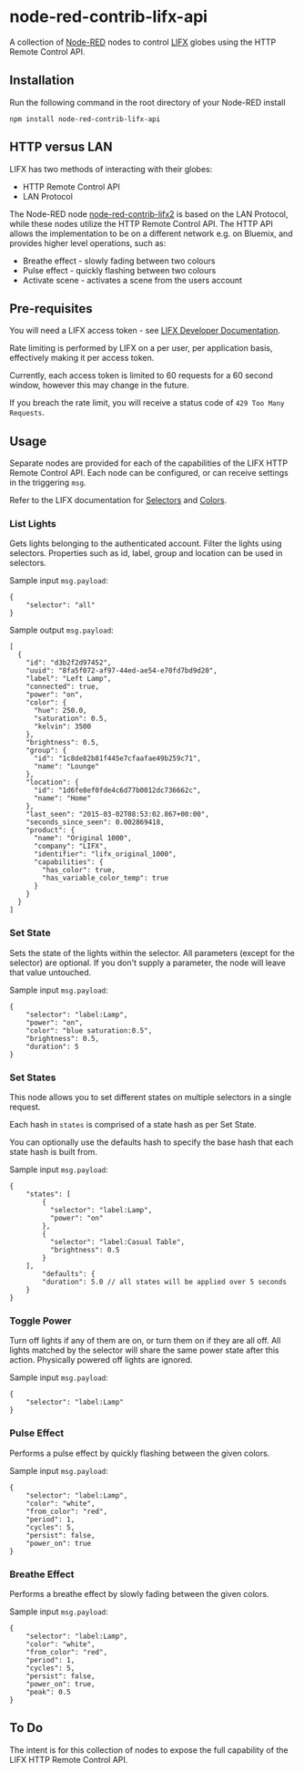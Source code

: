 # node-red-contrib-lifx-api

A collection of [Node-RED](http://nodered.org/) nodes to control [LIFX](http://www.lifx.com/) globes using the HTTP Remote Control API.

## Installation
Run the following command in the root directory of your Node-RED install

    npm install node-red-contrib-lifx-api

## HTTP versus LAN
LIFX has two methods of interacting with their globes:
* HTTP Remote Control API
* LAN Protocol

The Node-RED node [node-red-contrib-lifx2](https://www.npmjs.com/package/node-red-contrib-lifx2) is based on the LAN Protocol, while
these nodes utilize the HTTP Remote Control API.  The HTTP API allows the
implementation to be on a different network e.g. on Bluemix, and provides
higher level operations, such as:
* Breathe effect - slowly fading between two colours
* Pulse effect - quickly flashing between two colours
* Activate scene - activates a scene from the users account

## Pre-requisites
You will need a LIFX access token - see [LIFX Developer Documentation](https://api.developer.lifx.com/docs/authentication).  

Rate limiting is performed by LIFX on a per user, per application basis, effectively making it per access token.

Currently, each access token is limited to 60 requests for a 60 second window, however this may change in the future.

If you breach the rate limit, you will receive a status code of `429 Too Many Requests`.

## Usage
Separate nodes are provided for each of the capabilities of the LIFX HTTP Remote Control API.
Each node can be configured, or can receive settings in the triggering `msg`.

Refer to the LIFX documentation for [Selectors](https://api.developer.lifx.com/docs/selectors) and [Colors](https://api.developer.lifx.com/docs/colors).

### List Lights
Gets lights belonging to the authenticated account. Filter the lights using selectors.
Properties such as id, label, group and location can be used in selectors.

Sample input `msg.payload`:

    {
        "selector": "all"
    }

Sample output `msg.payload`:

    [
      {
        "id": "d3b2f2d97452",
        "uuid": "8fa5f072-af97-44ed-ae54-e70fd7bd9d20",
        "label": "Left Lamp",
        "connected": true,
        "power": "on",
        "color": {
          "hue": 250.0,
          "saturation": 0.5,
          "kelvin": 3500
        },
        "brightness": 0.5,
        "group": {
          "id": "1c8de82b81f445e7cfaafae49b259c71",
          "name": "Lounge"
        },
        "location": {
          "id": "1d6fe8ef0fde4c6d77b0012dc736662c",
          "name": "Home"
        },
        "last_seen": "2015-03-02T08:53:02.867+00:00",
        "seconds_since_seen": 0.002869418,
        "product": {
          "name": "Original 1000",
          "company": "LIFX",
          "identifier": "lifx_original_1000",
          "capabilities": {
            "has_color": true,
            "has_variable_color_temp": true
          }
        }
      }
    ]

### Set State
Sets the state of the lights within the selector. All parameters (except for the selector) are optional. If you don't supply a parameter, the node will leave that value untouched.

Sample input `msg.payload`:

    {
        "selector": "label:Lamp",
        "power": "on",
        "color": "blue saturation:0.5",
        "brightness": 0.5,
        "duration": 5
    }


### Set States
This node allows you to set different states on multiple selectors in a single request.

Each hash in `states` is comprised of a state hash as per Set State.

You can optionally use the defaults hash to specify the base hash that each state hash is built from.

Sample input `msg.payload`:

    {
        "states": [
            {
              "selector": "label:Lamp",
              "power": "on"
            },
            {
              "selector": "label:Casual Table",
              "brightness": 0.5
            }
        ],
            "defaults": {
            "duration": 5.0 // all states will be applied over 5 seconds
        }
    }

### Toggle Power
Turn off lights if any of them are on, or turn them on if they are all off. All lights matched by the selector will share the same power state after this action. Physically powered off lights are ignored.

Sample input `msg.payload`:

    {
        "selector": "label:Lamp"
    }

### Pulse Effect
Performs a pulse effect by quickly flashing between the given colors.

Sample input `msg.payload`:

    {
        "selector": "label:Lamp",
        "color": "white",
        "from_color": "red",
        "period": 1,
        "cycles": 5,
        "persist": false,
        "power_on": true
    }

### Breathe Effect
Performs a breathe effect by slowly fading between the given colors.

Sample input `msg.payload`:

    {
        "selector": "label:Lamp",
        "color": "white",
        "from_color": "red",
        "period": 1,
        "cycles": 5,
        "persist": false,
        "power_on": true,
        "peak": 0.5
    }

## To Do
The intent is for this collection of nodes to expose the full capability of the
LIFX HTTP Remote Control API.
